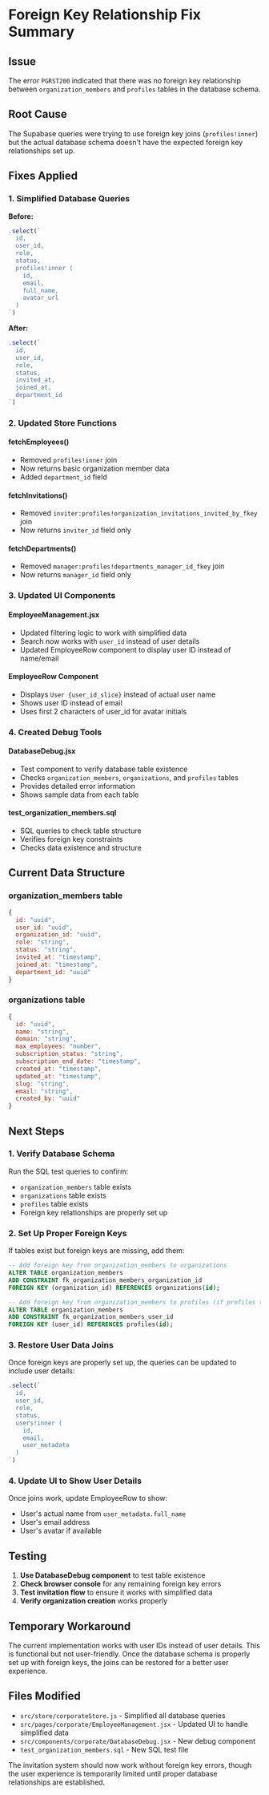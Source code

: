 # Foreign Key Relationship Fix Summary

## Issue
The error `PGRST200` indicated that there was no foreign key relationship between `organization_members` and `profiles` tables in the database schema.

## Root Cause
The Supabase queries were trying to use foreign key joins (`profiles!inner`) but the actual database schema doesn't have the expected foreign key relationships set up.

## Fixes Applied

### 1. Simplified Database Queries
**Before:**
```javascript
.select(`
  id,
  user_id,
  role,
  status,
  profiles!inner (
    id,
    email,
    full_name,
    avatar_url
  )
`)
```

**After:**
```javascript
.select(`
  id,
  user_id,
  role,
  status,
  invited_at,
  joined_at,
  department_id
`)
```

### 2. Updated Store Functions

#### fetchEmployees()
- Removed `profiles!inner` join
- Now returns basic organization member data
- Added `department_id` field

#### fetchInvitations()
- Removed `inviter:profiles!organization_invitations_invited_by_fkey` join
- Now returns `inviter_id` field only

#### fetchDepartments()
- Removed `manager:profiles!departments_manager_id_fkey` join
- Now returns `manager_id` field only

### 3. Updated UI Components

#### EmployeeManagement.jsx
- Updated filtering logic to work with simplified data
- Search now works with `user_id` instead of user details
- Updated EmployeeRow component to display user ID instead of name/email

#### EmployeeRow Component
- Displays `User {user_id_slice}` instead of actual user name
- Shows user ID instead of email
- Uses first 2 characters of user_id for avatar initials

### 4. Created Debug Tools

#### DatabaseDebug.jsx
- Test component to verify database table existence
- Checks `organization_members`, `organizations`, and `profiles` tables
- Provides detailed error information
- Shows sample data from each table

#### test_organization_members.sql
- SQL queries to check table structure
- Verifies foreign key constraints
- Checks data existence and structure

## Current Data Structure

### organization_members table
```javascript
{
  id: "uuid",
  user_id: "uuid", 
  organization_id: "uuid",
  role: "string",
  status: "string",
  invited_at: "timestamp",
  joined_at: "timestamp",
  department_id: "uuid"
}
```

### organizations table
```javascript
{
  id: "uuid",
  name: "string",
  domain: "string", 
  max_employees: "number",
  subscription_status: "string",
  subscription_end_date: "timestamp",
  created_at: "timestamp",
  updated_at: "timestamp",
  slug: "string",
  email: "string",
  created_by: "uuid"
}
```

## Next Steps

### 1. Verify Database Schema
Run the SQL test queries to confirm:
- `organization_members` table exists
- `organizations` table exists  
- `profiles` table exists
- Foreign key relationships are properly set up

### 2. Set Up Proper Foreign Keys
If tables exist but foreign keys are missing, add them:

```sql
-- Add foreign key from organization_members to organizations
ALTER TABLE organization_members 
ADD CONSTRAINT fk_organization_members_organization_id 
FOREIGN KEY (organization_id) REFERENCES organizations(id);

-- Add foreign key from organization_members to profiles (if profiles table exists)
ALTER TABLE organization_members 
ADD CONSTRAINT fk_organization_members_user_id 
FOREIGN KEY (user_id) REFERENCES profiles(id);
```

### 3. Restore User Data Joins
Once foreign keys are properly set up, the queries can be updated to include user details:

```javascript
.select(`
  id,
  user_id,
  role,
  status,
  users!inner (
    id,
    email,
    user_metadata
  )
`)
```

### 4. Update UI to Show User Details
Once joins work, update EmployeeRow to show:
- User's actual name from `user_metadata.full_name`
- User's email address
- User's avatar if available

## Testing

1. **Use DatabaseDebug component** to test table existence
2. **Check browser console** for any remaining foreign key errors
3. **Test invitation flow** to ensure it works with simplified data
4. **Verify organization creation** works properly

## Temporary Workaround

The current implementation works with user IDs instead of user details. This is functional but not user-friendly. Once the database schema is properly set up with foreign keys, the joins can be restored for a better user experience.

## Files Modified

- `src/store/corporateStore.js` - Simplified all database queries
- `src/pages/corporate/EmployeeManagement.jsx` - Updated UI to handle simplified data
- `src/components/corporate/DatabaseDebug.jsx` - New debug component
- `test_organization_members.sql` - New SQL test file

The invitation system should now work without foreign key errors, though the user experience is temporarily limited until proper database relationships are established.
